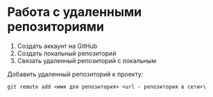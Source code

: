 # Работа с удаленными репозиториями

1. Cоздать аккаунт на GitHub
2. Cоздать локальный репозиторий 
3. Связать удаленный репозиторий с локальным

Добавить удаленный репозиторий к проекту:
```
git remote add <имя для репозитория> <url - репозитория в сети>\
```
